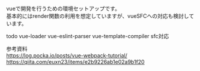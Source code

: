 # 
vueで開発を行うための環境セットアップです。  
基本的にはrender関数の利用を想定していますが、vueSFCへの対応も検討しています。

todo
vue-loader
vue-eslint-parser
vue-template-compiler
sfc対応

参考資料  
https://log.pocka.io/posts/vue-webpack-tutorial/  
https://qiita.com/euxn23/items/e2b9226ab1e02a9b1f20